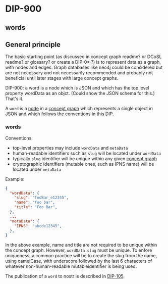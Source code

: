 DIP-900
======

words
------------------------------

## General principle

The basic starting point (as discussed in concept graph readme? or DCoSL readme? or glossary? or create a DIP-0* ?) is to represent data as a graph, with nodes and edges. Graph databases like neo4j could be considered but are not necessary and not necessarily recommended and probably not beneficial until later stages with large concept graphs.

DIP-900: a word is a node which is JSON and which has the top level property wordData as an objct. (Could show the JSON schema for this.) That's it. 

A `word` is a [node](../glossary/node.md) in a [concept graph](../glossary/conceptGraph.md) which represents a single object in JSON and which follows the conventions in this DIP.

### words

Conventions:
- top-level properties may include `wordData` and `metaData`
- human-readable identifiers such as `slug` will be located under `wordData`
- typically `slug` identifier will be unique within any given [concept graph](../glossary/conceptGraph.md)
- cryptographic identifiers (mutable ones, such as IPNS name) will be located under `metaData`

Example:

```json
{
  "wordData": {
    "slug": "fooBar_e12345",
    "name": "foo bar",
    "title": "Foo Bar",
  },
  ...
  "metaData": {
    "IPNS": "abcde12345",
  },
}
```

In the above example, name and title are not required to be unique within the concept graph. However, `wordData.slug` must be unique. To enfore uniqueness, a common practice will be to create the slug from the name, using camelCase, with underscore followed by the last 6 characters of whatever non-human-readable mutableidentifier is being used.

The publication of a `word` to nostr is described in [DIP-105](105.md).


